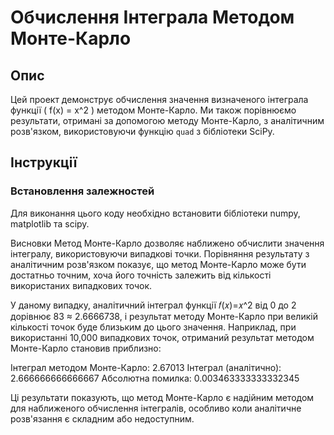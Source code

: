 # Обчислення Інтеграла Методом Монте-Карло

## Опис

Цей проект демонструє обчислення значення визначеного інтеграла функції \( f(x) = x^2 \) методом Монте-Карло. Ми також порівнюємо результати, отримані за допомогою методу Монте-Карло, з аналітичним розв'язком, використовуючи функцію `quad` з бібліотеки SciPy.

## Інструкції

### Встановлення залежностей

Для виконання цього коду необхідно встановити бібліотеки numpy, matplotlib та scipy.

Висновки
Метод Монте-Карло дозволяє наближено обчислити значення інтегралу, використовуючи випадкові точки. Порівняння результату з аналітичним розв'язком показує, що метод Монте-Карло може бути достатньо точним, хоча його точність залежить від кількості використаних випадкових точок.

У даному випадку, аналітичний інтеграл функції
𝑓(𝑥)=𝑥^2 від 0 до 2 дорівнює 83 ≈ 2.6666738, і результат методу Монте-Карло при великій кількості точок буде близьким до цього значення. Наприклад, при використанні 10,000 випадкових точок, отриманий результат методом Монте-Карло становив приблизно:

Інтеграл методом Монте-Карло: 2.67013
Інтеграл (аналітично): 2.666666666666667
Абсолютна помилка: 0.003463333333332345

Ці результати показують, що метод Монте-Карло є надійним методом для наближеного обчислення інтегралів, особливо коли аналітичне розв'язання є складним або недоступним.
